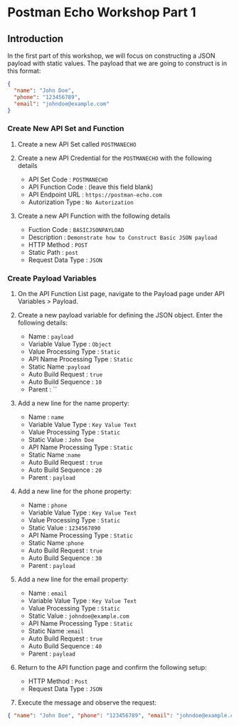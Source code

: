 # Postman Echo Workshop Part 1

## Introduction

In the first part of this workshop, we will focus on constructing a JSON payload with static values. The payload that we are going to construct is in this format:

```json
{
  "name": "John Doe",
  "phone": "123456789",
  "email": "johndoe@example.com"
}
```

### Create New API Set and Function

1. Create a new API Set called `POSTMANECHO`
1. Create a new API Credential for the `POSTMANECHO` with the following details

   - API Set Code : `POSTMANECHO`
   - API Function Code : (leave this field blank)
   - API Endpoint URL : `https://postman-echo.com`
   - Autorization Type : `No Autorization`

1. Create a new API Function with the following details

   - Fuction Code : `BASICJSONPAYLOAD`
   - Description : `Demonstrate how to Construct Basic JSON payload`
   - HTTP Method : `POST`
   - Static Path : `post`
   - Request Data Type : `JSON`

### Create Payload Variables

1. On the API Function List page, navigate to the Payload page under API Variables > Payload.
1. Create a new payload variable for defining the JSON object. Enter the following details:

   - Name : `payload`
   - Variable Value Type : `Object`
   - Value Processing Type : `Static`
   - API Name Processing Type : `Static`
   - Static Name :`payload`
   - Auto Build Request : `true`
   - Auto Build Sequence : `10`
   - Parent : ``

1. Add a new line for the name property:

   - Name : `name`
   - Variable Value Type : `Key Value Text`
   - Value Processing Type : `Static`
   - Static Value : `John Doe`
   - API Name Processing Type : `Static`
   - Static Name :`name`
   - Auto Build Request : `true`
   - Auto Build Sequence : `20`
   - Parent : `payload`

1. Add a new line for the phone property:

   - Name : `phone`
   - Variable Value Type : `Key Value Text`
   - Value Processing Type : `Static`
   - Static Value : `1234567890`
   - API Name Processing Type : `Static`
   - Static Name :`phone`
   - Auto Build Request : `true`
   - Auto Build Sequence : `30`
   - Parent : `payload`

1. Add a new line for the email property:

   - Name : `email`
   - Variable Value Type : `Key Value Text`
   - Value Processing Type : `Static`
   - Static Value : `johndoe@example.com`
   - API Name Processing Type : `Static`
   - Static Name :`email`
   - Auto Build Request : `true`
   - Auto Build Sequence : `40`
   - Parent : `payload`

1. Return to the API function page and confirm the following setup:

   - HTTP Method : `Post`
   - Request Data Type : `JSON`

1. Execute the message and observe the request:

```json
{ "name": "John Doe", "phone": "123456789", "email": "johndoe@example.com" }
```
